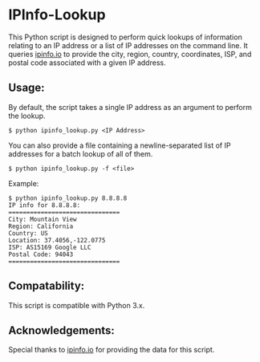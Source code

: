 # IPInfo-Lookup
This Python script is designed to perform quick lookups of information relating to an IP address or a list of IP addresses on the command line. It queries [ipinfo.io](https://ipinfo.io/) to provide the city, region, country, coordinates, ISP, and postal code associated with a given IP address.

## Usage:
By default, the script takes a single IP address as an argument to perform the lookup.
```
$ python ipinfo_lookup.py <IP Address>
```

You can also provide a file containing a newline-separated list of IP addresses for a batch lookup of all of them.

```
$ python ipinfo_lookup.py -f <file>
```

Example:
```
$ python ipinfo_lookup.py 8.8.8.8
IP info for 8.8.8.8:
===============================
City: Mountain View
Region: California
Country: US
Location: 37.4056,-122.0775
ISP: AS15169 Google LLC
Postal Code: 94043
===============================
```

## Compatability:
This script is compatible with Python 3.x.

## Acknowledgements:
Special thanks to [ipinfo.io](https://ipinfo.io/) for providing the data for this script.
